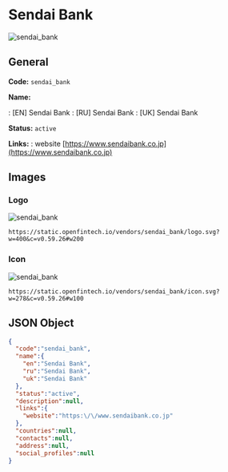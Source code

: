 
# Sendai Bank 
![sendai_bank](https://static.openfintech.io/vendors/sendai_bank/logo.svg?w=400&c=v0.59.26#w200)  

## General 
 
**Code:** `sendai_bank` 
 
**Name:** 
 
:	[EN] Sendai Bank 
:	[RU] Sendai Bank 
:	[UK] Sendai Bank 
 
**Status:** `active` 
 
**Links:** 
: website [https://www.sendaibank.co.jp](https://www.sendaibank.co.jp) 
 

## Images 

### Logo 
 
![sendai_bank](https://static.openfintech.io/vendors/sendai_bank/logo.svg?w=400&c=v0.59.26#w200)  

```
https://static.openfintech.io/vendors/sendai_bank/logo.svg?w=400&c=v0.59.26#w200
```  

### Icon 
 
![sendai_bank](https://static.openfintech.io/vendors/sendai_bank/icon.svg?w=278&c=v0.59.26#w100)  

```
https://static.openfintech.io/vendors/sendai_bank/icon.svg?w=278&c=v0.59.26#w100
```  

## JSON Object 

```json
{
  "code":"sendai_bank",
  "name":{
    "en":"Sendai Bank",
    "ru":"Sendai Bank",
    "uk":"Sendai Bank"
  },
  "status":"active",
  "description":null,
  "links":{
    "website":"https:\/\/www.sendaibank.co.jp"
  },
  "countries":null,
  "contacts":null,
  "address":null,
  "social_profiles":null
}
```  
